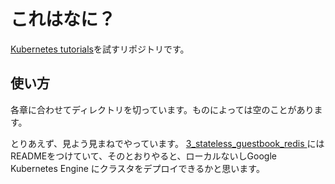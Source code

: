 # これはなに？
[Kubernetes tutorials](https://kubernetes.io/docs/tutorials/)を試すリポジトリです。

## 使い方
各章に合わせてディレクトリを切っています。ものによっては空のことがあります。

とりあえず、見よう見まねでやっています。
 [3_stateless_guestbook_redis ](./3_stateless_guestbook_redis)にはREADMEをつけていて、そのとおりやると、ローカルないしGoogle Kubernetes Engine にクラスタをデプロイできるかと思います。


 
